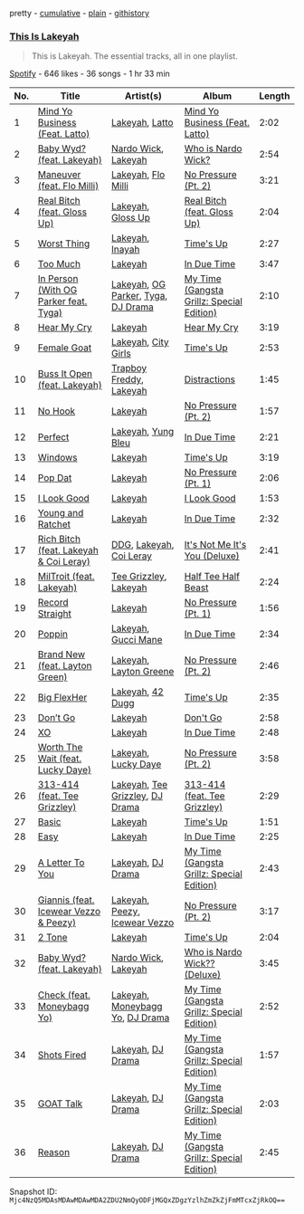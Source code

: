 pretty - [cumulative](/playlists/cumulative/37i9dQZF1DZ06evO4d2pdS.md) - [plain](/playlists/plain/37i9dQZF1DZ06evO4d2pdS) - [githistory](https://github.githistory.xyz/mackorone/spotify-playlist-archive/blob/main/playlists/plain/37i9dQZF1DZ06evO4d2pdS)

### [This Is Lakeyah](https://open.spotify.com/playlist/37i9dQZF1DZ06evO4d2pdS)

> This is Lakeyah\. The essential tracks, all in one playlist.

[Spotify](https://open.spotify.com/user/spotify) - 646 likes - 36 songs - 1 hr 33 min

| No. | Title | Artist(s) | Album | Length |
|---|---|---|---|---|
| 1 | [Mind Yo Business \(Feat\. Latto\)](https://open.spotify.com/track/5hR1PFUnx0uRkqYsW4Z4ja) | [Lakeyah](https://open.spotify.com/artist/77gMBvQ2frbQAPyCeoYGm7), [Latto](https://open.spotify.com/artist/3MdXrJWsbVzdn6fe5JYkSQ) | [Mind Yo Business \(Feat\. Latto\)](https://open.spotify.com/album/0NCupn1XlJsAHmUcCCGLQk) | 2:02 |
| 2 | [Baby Wyd? \(feat\. Lakeyah\)](https://open.spotify.com/track/080BnzVFYXgNR6f4jtyzkP) | [Nardo Wick](https://open.spotify.com/artist/0Njy6yR9LykNKYg9yE23QN), [Lakeyah](https://open.spotify.com/artist/77gMBvQ2frbQAPyCeoYGm7) | [Who is Nardo Wick?](https://open.spotify.com/album/338LPt19lJ2GiGmxDSOAtR) | 2:54 |
| 3 | [Maneuver \(feat\. Flo Milli\)](https://open.spotify.com/track/4bWGHob6LSJ6XV2NtEo5Zi) | [Lakeyah](https://open.spotify.com/artist/77gMBvQ2frbQAPyCeoYGm7), [Flo Milli](https://open.spotify.com/artist/08PvCOlef4xdOr20jFSTPd) | [No Pressure \(Pt\. 2\)](https://open.spotify.com/album/7qFvB2y0azbdCp9j1dyRai) | 3:21 |
| 4 | [Real Bitch \(feat\. Gloss Up\)](https://open.spotify.com/track/4zH4kR30s4Cx6HMvodrf32) | [Lakeyah](https://open.spotify.com/artist/77gMBvQ2frbQAPyCeoYGm7), [Gloss Up](https://open.spotify.com/artist/7eDFwYpqsAROCZibWYr5C1) | [Real Bitch \(feat\. Gloss Up\)](https://open.spotify.com/album/6MUUM532DEcR697rck5n90) | 2:04 |
| 5 | [Worst Thing](https://open.spotify.com/track/5FfInegP9g9CPjmfzZ7TuV) | [Lakeyah](https://open.spotify.com/artist/77gMBvQ2frbQAPyCeoYGm7), [Inayah](https://open.spotify.com/artist/2jomvyAKdqYYimeLl3XcdZ) | [Time's Up](https://open.spotify.com/album/3N4tO5aWP6z6LH44hPPApi) | 2:27 |
| 6 | [Too Much](https://open.spotify.com/track/2sZmxXCO6mZCPTHd6DRcBH) | [Lakeyah](https://open.spotify.com/artist/77gMBvQ2frbQAPyCeoYGm7) | [In Due Time](https://open.spotify.com/album/3Oond2NSMqKhI5zseoD7Hu) | 3:47 |
| 7 | [In Person \(With OG Parker feat\. Tyga\)](https://open.spotify.com/track/0GYi1PEjtCPfXHPGnvs5ON) | [Lakeyah](https://open.spotify.com/artist/77gMBvQ2frbQAPyCeoYGm7), [OG Parker](https://open.spotify.com/artist/5hhgghBFkLDdMn93GW4x3I), [Tyga](https://open.spotify.com/artist/5LHRHt1k9lMyONurDHEdrp), [DJ Drama](https://open.spotify.com/artist/5oNgAs7j5XcBMzWv3HAnHG) | [My Time \(Gangsta Grillz: Special Edition\)](https://open.spotify.com/album/7fN9TVZE3JJFV7QqyVisnh) | 2:10 |
| 8 | [Hear My Cry](https://open.spotify.com/track/60ElfiVjf4AlzIq2BC5z1X) | [Lakeyah](https://open.spotify.com/artist/77gMBvQ2frbQAPyCeoYGm7) | [Hear My Cry](https://open.spotify.com/album/0JMoNRUAl0DJe7PP2d2eRz) | 3:19 |
| 9 | [Female Goat](https://open.spotify.com/track/3GvtfWTRoialUPNCbDjdtI) | [Lakeyah](https://open.spotify.com/artist/77gMBvQ2frbQAPyCeoYGm7), [City Girls](https://open.spotify.com/artist/37hAfseJWi0G3Scife12Il) | [Time's Up](https://open.spotify.com/album/3N4tO5aWP6z6LH44hPPApi) | 2:53 |
| 10 | [Buss It Open \(feat\. Lakeyah\)](https://open.spotify.com/track/0Ps4MNq0PYDasTbmF3Uorq) | [Trapboy Freddy](https://open.spotify.com/artist/2ZF0d4lkHLE6MIbVmpN6nN), [Lakeyah](https://open.spotify.com/artist/77gMBvQ2frbQAPyCeoYGm7) | [Distractions](https://open.spotify.com/album/2joAdhMvatZfWwfOSzzxLe) | 1:45 |
| 11 | [No Hook](https://open.spotify.com/track/2qPevuRQkYmm5dvJYWDCny) | [Lakeyah](https://open.spotify.com/artist/77gMBvQ2frbQAPyCeoYGm7) | [No Pressure \(Pt\. 2\)](https://open.spotify.com/album/7qFvB2y0azbdCp9j1dyRai) | 1:57 |
| 12 | [Perfect](https://open.spotify.com/track/7nOkNaXqygqopH34aDBmUl) | [Lakeyah](https://open.spotify.com/artist/77gMBvQ2frbQAPyCeoYGm7), [Yung Bleu](https://open.spotify.com/artist/3KNIG74xSTc3dj0TRy7pGX) | [In Due Time](https://open.spotify.com/album/3Oond2NSMqKhI5zseoD7Hu) | 2:21 |
| 13 | [Windows](https://open.spotify.com/track/0XgpqzcmMFapQ0kebq1EuD) | [Lakeyah](https://open.spotify.com/artist/77gMBvQ2frbQAPyCeoYGm7) | [Time's Up](https://open.spotify.com/album/3N4tO5aWP6z6LH44hPPApi) | 3:19 |
| 14 | [Pop Dat](https://open.spotify.com/track/69IaTU22g3APresMDbF4g9) | [Lakeyah](https://open.spotify.com/artist/77gMBvQ2frbQAPyCeoYGm7) | [No Pressure \(Pt\. 1\)](https://open.spotify.com/album/3e9yHrVpvAh2xeIvG7WcQO) | 2:06 |
| 15 | [I Look Good](https://open.spotify.com/track/09zTVXUcPZvWhIERXChXep) | [Lakeyah](https://open.spotify.com/artist/77gMBvQ2frbQAPyCeoYGm7) | [I Look Good](https://open.spotify.com/album/1IoA8ma8z6shw1ZAre9rab) | 1:53 |
| 16 | [Young and Ratchet](https://open.spotify.com/track/1O2vIEgUUDwzUpctAfeAlP) | [Lakeyah](https://open.spotify.com/artist/77gMBvQ2frbQAPyCeoYGm7) | [In Due Time](https://open.spotify.com/album/3Oond2NSMqKhI5zseoD7Hu) | 2:32 |
| 17 | [Rich Bitch \(feat\. Lakeyah & Coi Leray\)](https://open.spotify.com/track/0KIxQnTtdBtQmLA3oXzFEB) | [DDG](https://open.spotify.com/artist/0WK3H9OErSn5zKOkOV5egm), [Lakeyah](https://open.spotify.com/artist/77gMBvQ2frbQAPyCeoYGm7), [Coi Leray](https://open.spotify.com/artist/6AMd49uBDJfhf30Ak2QR5s) | [It's Not Me It's You \(Deluxe\)](https://open.spotify.com/album/4JUp6qReEgKfOP76grq6v0) | 2:41 |
| 18 | [MilTroit \(feat\. Lakeyah\)](https://open.spotify.com/track/1K3LqqgTfHKyQfY0EMbnQF) | [Tee Grizzley](https://open.spotify.com/artist/6AUl0ykLLpvTktob97x9hO), [Lakeyah](https://open.spotify.com/artist/77gMBvQ2frbQAPyCeoYGm7) | [Half Tee Half Beast](https://open.spotify.com/album/1MPQSjOwfHFILDB3DGoyrp) | 2:24 |
| 19 | [Record Straight](https://open.spotify.com/track/6i7mdZTIEUGD7jrc0xnPBV) | [Lakeyah](https://open.spotify.com/artist/77gMBvQ2frbQAPyCeoYGm7) | [No Pressure \(Pt\. 1\)](https://open.spotify.com/album/3e9yHrVpvAh2xeIvG7WcQO) | 1:56 |
| 20 | [Poppin](https://open.spotify.com/track/2ALg7dHbjG6S2HrlRN8n6R) | [Lakeyah](https://open.spotify.com/artist/77gMBvQ2frbQAPyCeoYGm7), [Gucci Mane](https://open.spotify.com/artist/13y7CgLHjMVRMDqxdx0Xdo) | [In Due Time](https://open.spotify.com/album/3Oond2NSMqKhI5zseoD7Hu) | 2:34 |
| 21 | [Brand New \(feat\. Layton Green\)](https://open.spotify.com/track/6PBAfbHMqlHWOKon7Uyqdc) | [Lakeyah](https://open.spotify.com/artist/77gMBvQ2frbQAPyCeoYGm7), [Layton Greene](https://open.spotify.com/artist/02ZtVIjKL1PYLlMmP1sz0h) | [No Pressure \(Pt\. 2\)](https://open.spotify.com/album/7qFvB2y0azbdCp9j1dyRai) | 2:46 |
| 22 | [Big FlexHer](https://open.spotify.com/track/6Yw5G6x9tiuwzhgTiQtafh) | [Lakeyah](https://open.spotify.com/artist/77gMBvQ2frbQAPyCeoYGm7), [42 Dugg](https://open.spotify.com/artist/45gHcnDnMC15sgx3VL7ROG) | [Time's Up](https://open.spotify.com/album/3N4tO5aWP6z6LH44hPPApi) | 2:35 |
| 23 | [Don’t Go](https://open.spotify.com/track/5de4ov0wqSliqRzzPIq1iw) | [Lakeyah](https://open.spotify.com/artist/77gMBvQ2frbQAPyCeoYGm7) | [Don't Go](https://open.spotify.com/album/6bcHeawDcb8LE6VWSdWh8H) | 2:58 |
| 24 | [XO](https://open.spotify.com/track/43yavpJdlpq8CcEs8nIdyg) | [Lakeyah](https://open.spotify.com/artist/77gMBvQ2frbQAPyCeoYGm7) | [In Due Time](https://open.spotify.com/album/3Oond2NSMqKhI5zseoD7Hu) | 2:48 |
| 25 | [Worth The Wait \(feat\. Lucky Daye\)](https://open.spotify.com/track/4suJgyiPJsJHEglKn6f2G1) | [Lakeyah](https://open.spotify.com/artist/77gMBvQ2frbQAPyCeoYGm7), [Lucky Daye](https://open.spotify.com/artist/5Vuvs6Py2JRU7WiFDVsI7J) | [No Pressure \(Pt\. 2\)](https://open.spotify.com/album/7qFvB2y0azbdCp9j1dyRai) | 3:58 |
| 26 | [313\-414 \(feat\. Tee Grizzley\)](https://open.spotify.com/track/7gW1UPdKgyEhUW6jDgP9sw) | [Lakeyah](https://open.spotify.com/artist/77gMBvQ2frbQAPyCeoYGm7), [Tee Grizzley](https://open.spotify.com/artist/6AUl0ykLLpvTktob97x9hO), [DJ Drama](https://open.spotify.com/artist/5oNgAs7j5XcBMzWv3HAnHG) | [313\-414 \(feat\. Tee Grizzley\)](https://open.spotify.com/album/6cmBaEBEeyzfI9dSCcGQc8) | 2:29 |
| 27 | [Basic](https://open.spotify.com/track/6Gl7QRLReR3soZaOSQuKpc) | [Lakeyah](https://open.spotify.com/artist/77gMBvQ2frbQAPyCeoYGm7) | [Time's Up](https://open.spotify.com/album/3N4tO5aWP6z6LH44hPPApi) | 1:51 |
| 28 | [Easy](https://open.spotify.com/track/3jGmZsKbfRVHCVa2FAnHEP) | [Lakeyah](https://open.spotify.com/artist/77gMBvQ2frbQAPyCeoYGm7) | [In Due Time](https://open.spotify.com/album/3Oond2NSMqKhI5zseoD7Hu) | 2:25 |
| 29 | [A Letter To You](https://open.spotify.com/track/0W512ZGCgkNqHW7ETE2YV7) | [Lakeyah](https://open.spotify.com/artist/77gMBvQ2frbQAPyCeoYGm7), [DJ Drama](https://open.spotify.com/artist/5oNgAs7j5XcBMzWv3HAnHG) | [My Time \(Gangsta Grillz: Special Edition\)](https://open.spotify.com/album/7fN9TVZE3JJFV7QqyVisnh) | 2:43 |
| 30 | [Giannis \(feat\. Icewear Vezzo & Peezy\)](https://open.spotify.com/track/4wMsfCTbVOz1UuZTr7Vlcs) | [Lakeyah](https://open.spotify.com/artist/77gMBvQ2frbQAPyCeoYGm7), [Peezy](https://open.spotify.com/artist/6qQcyyo2dCSynZQCCTIWAK), [Icewear Vezzo](https://open.spotify.com/artist/1ZbmerOthZbxz5eR3c9Mn1) | [No Pressure \(Pt\. 2\)](https://open.spotify.com/album/7qFvB2y0azbdCp9j1dyRai) | 3:17 |
| 31 | [2 Tone](https://open.spotify.com/track/3Jnl2guSuAyunmKjC7OuO0) | [Lakeyah](https://open.spotify.com/artist/77gMBvQ2frbQAPyCeoYGm7) | [Time's Up](https://open.spotify.com/album/3N4tO5aWP6z6LH44hPPApi) | 2:04 |
| 32 | [Baby Wyd? \(feat\. Lakeyah\)](https://open.spotify.com/track/7Kv4cX2Uz8QltmYNUjjU5K) | [Nardo Wick](https://open.spotify.com/artist/0Njy6yR9LykNKYg9yE23QN), [Lakeyah](https://open.spotify.com/artist/77gMBvQ2frbQAPyCeoYGm7) | [Who is Nardo Wick?? \(Deluxe\)](https://open.spotify.com/album/25K3Kzv6hXfi3Mslv3El5i) | 3:45 |
| 33 | [Check \(feat\. Moneybagg Yo\)](https://open.spotify.com/track/3nOUWFEtWaBlhfh2no0zs7) | [Lakeyah](https://open.spotify.com/artist/77gMBvQ2frbQAPyCeoYGm7), [Moneybagg Yo](https://open.spotify.com/artist/3tJoFztHeIJkJWMrx0td2f), [DJ Drama](https://open.spotify.com/artist/5oNgAs7j5XcBMzWv3HAnHG) | [My Time \(Gangsta Grillz: Special Edition\)](https://open.spotify.com/album/7fN9TVZE3JJFV7QqyVisnh) | 2:52 |
| 34 | [Shots Fired](https://open.spotify.com/track/4dvJ4fo8Su6u3eW9oVekUK) | [Lakeyah](https://open.spotify.com/artist/77gMBvQ2frbQAPyCeoYGm7), [DJ Drama](https://open.spotify.com/artist/5oNgAs7j5XcBMzWv3HAnHG) | [My Time \(Gangsta Grillz: Special Edition\)](https://open.spotify.com/album/7fN9TVZE3JJFV7QqyVisnh) | 1:57 |
| 35 | [GOAT Talk](https://open.spotify.com/track/3pSPOHc63HxnuD2bzA4Qdd) | [Lakeyah](https://open.spotify.com/artist/77gMBvQ2frbQAPyCeoYGm7), [DJ Drama](https://open.spotify.com/artist/5oNgAs7j5XcBMzWv3HAnHG) | [My Time \(Gangsta Grillz: Special Edition\)](https://open.spotify.com/album/7fN9TVZE3JJFV7QqyVisnh) | 2:03 |
| 36 | [Reason](https://open.spotify.com/track/52hWMRYetR1B4qm2GtLPCY) | [Lakeyah](https://open.spotify.com/artist/77gMBvQ2frbQAPyCeoYGm7), [DJ Drama](https://open.spotify.com/artist/5oNgAs7j5XcBMzWv3HAnHG) | [My Time \(Gangsta Grillz: Special Edition\)](https://open.spotify.com/album/7fN9TVZE3JJFV7QqyVisnh) | 2:45 |

Snapshot ID: `Mjc4NzQ5MDAsMDAwMDAwMDA2ZDU2NmQyODFjMGQxZDgzYzlhZmZkZjFmMTcxZjRkOQ==`
